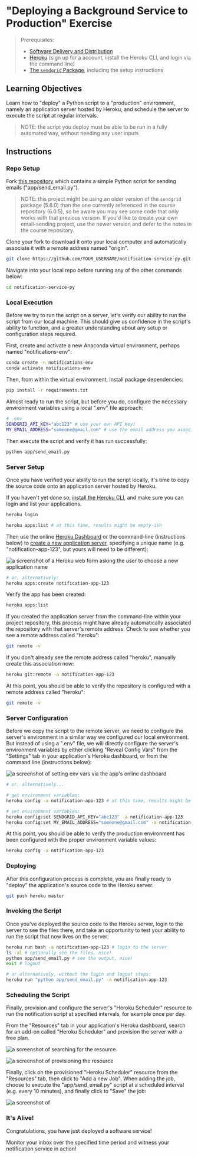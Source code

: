 # "Deploying a Background Service to Production" Exercise

> Prerequisites:
>   + [Software Delivery and Distribution](/units/unit-7.md)
>   + [Heroku](/notes/clis/heroku.md) (sign up for a account, install the Heroku CLI, and login via the command line)
>   + [The `sendgrid` Package](/notes/python/packages/sendgrid.md), including the setup instructions

## Learning Objectives

Learn how to "deploy" a Python script to a "production" environment, namely an application server hosted by Heroku, and schedule the server to execute the script at regular intervals.

> NOTE: the script you deploy must be able to be run in a fully automated way, without needing any user inputs


## Instructions

### Repo Setup

Fork [this repository](https://github.com/prof-rossetti/notification-service-py) which contains a simple Python script for sending emails ("app/send_email.py").

> NOTE: this project might be using an older version of the `sendgrid` package (5.6.0) than the one currently referenced in the course repository (6.0.5), so be aware you may see some  code that only works with that previous version. If you'd like to create your own email-sending project, use the newer version and defer to the notes in the course repository.

Clone your fork to download it onto your local computer and automatically associate it with a remote address named "origin".

```sh
git clone https://github.com/YOUR_USERNAME/notification-service-py.git # this is the HTTP address, but you could alternatively use the SSH address
```

Navigate into your local repo before running any of the other commands below:

```sh
cd notification-service-py
```

### Local Execution

Before we try to run the script on a server, let's verify our ability to run the script from our local machine. This should give us confidence in the script's ability to function, and a greater understanding about any setup or configuration steps required.

First, create and activate a new Anaconda virtual environment, perhaps named "notifications-env":

```sh
conda create -n notifications-env
conda activate notifications-env
```

Then, from within the virtual environment, install package dependencies:

```sh
pip install -r requirements.txt
```

Almost ready to run the script, but before you do, configure the necessary environment variables using a local ".env" file approach:

```sh
# .env
SENDGRID_API_KEY="abc123" # use your own API Key!
MY_EMAIL_ADDRESS="someone@gmail.com" # use the email address you associated with the SendGrid service
```

Then execute the script and verify it has run successfully:

```sh
python app/send_email.py
```

### Server Setup

Once you have verified your ability to run the script locally, it's time to copy the source code onto an application server hosted by Heroku.

If you haven't yet done so, [install the Heroku CLI](https://devcenter.heroku.com/articles/heroku-cli#download-and-install), and make sure you can login and list your applications.

```sh
heroku login

heroku apps:list # at this time, results might be empty-ish
```

Then use the online [Heroku Dashboard](https://dashboard.heroku.com/) or the command-line (instructions below) to [create a new application server](https://dashboard.heroku.com/new-app), specifying a unique name (e.g. "notification-app-123", but yours will need to be different):

![a screenshot of a Heroku web form asking the user to choose a new application name](https://user-images.githubusercontent.com/1328807/54228060-b7928100-44d7-11e9-969e-817eb219f1c9.png)

```sh
# or, alternatively:
heroku apps:create notification-app-123
```








Verify the app has been created:

```sh
heroku apps:list
```

If you created the application server from the command-line within your project repository, this process might have already automatically associated the repository with that server's remote address. Check to see whether you see a remote address called "heroku":

```sh
git remote -v
```

If you don't already see the remote address called "heroku", manually create this association now:

```sh
heroku git:remote -a notification-app-123
```

At this point, you should be able to verify the repository is configured with a remote address called "heroku":

```sh
git remote -v
```

### Server Configuration

Before we copy the script to the remote server, we need to configure the server's environment in a similar way we configured our local environment. But instead of using a ".env" file, we will directly configure the server's environment variables by either clicking "Reveal Config Vars" from the "Settings" tab in your application's Heroku dashboard, or from the command line (instructions below):

![a screenshot of setting env vars via the app's online dashboard](https://user-images.githubusercontent.com/1328807/54229588-f249e880-44da-11e9-920a-b11d4c210a99.png)

```sh
# or, alternatively...

# get environment variables:
heroku config -a notification-app-123 # at this time, results might be empty-ish

# set environment variables:
heroku config:set SENDGRID_API_KEY="abc123" -a notification-app-123
heroku config:set MY_EMAIL_ADDRESS="someone@gmail.com" -a notification-app-123
```

At this point, you should be able to verify the production environment has been configured with the proper environment variable values:

```sh
heroku config -a notification-app-123
```

### Deploying

After this configuration process is complete, you are finally ready to "deploy" the application's source code to the Heroku server:

```sh
git push heroku master
```

### Invoking the Script

Once you've deployed the source code to the Heroku server, login to the server to see the files there, and take an opportunity to test your ability to run the script that now lives on the server:

```sh
heroku run bash -a notification-app-123 # login to the server
ls -al # optionally see the files, nice!
python app/send_email.py # see the output, nice!
exit # logout

# or alternatively, without the login and logout steps:
heroku run "python app/send_email.py" -a notification-app-123
```

### Scheduling the Script

Finally, provision and configure the server's "Heroku Scheduler" resource to run the notification script at specified intervals, for example once per day.

From the "Resources" tab in your application's Heroku dashboard, search for an add-on called "Heroku Scheduler" and provision the server with a free plan.

![a screenshot of searching for the resource](https://user-images.githubusercontent.com/1328807/54228813-59ff3400-44d9-11e9-803e-21fbd8f6c52f.png)

![a screenshot of provisioning the resource](https://user-images.githubusercontent.com/1328807/54228820-5e2b5180-44d9-11e9-9901-13c538a73ac4.png)


Finally, click on the provisioned "Heroku Scheduler" resource from the "Resources" tab, then click to "Add a new Job". When adding the job, choose to execute the "app/send_email.py" script at a scheduled interval (e.g. every 10 minutes), and finally click to "Save" the job:

![a screenshot of ](https://user-images.githubusercontent.com/1328807/54229044-da259980-44d9-11e9-91d8-51773499cbfb.png)


### It's Alive!

Congratulations, you have just deployed a software service!

Monitor your inbox over the specified time period and witness your notification service in action!
